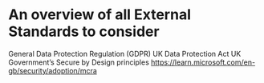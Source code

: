 # An overview of all External Standards to consider

General Data Protection Regulation (GDPR)
UK Data Protection Act
UK Government’s Secure by Design principles
https://learn.microsoft.com/en-gb/security/adoption/mcra